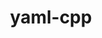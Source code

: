 ---
title: "yaml-cpp"
layout: cache
categories: [package, develop-2024-01-07]
meta: {"versions": ["0.6.3", "0.7.0"], "compilers": ["cce@=15.0.1", "gcc@=10.3.0", "gcc@=11.1.0", "gcc@=11.4.0", "gcc@=7.3.1", "gcc@=9.4.0", "oneapi@=2023.2.0"], "oss": ["amzn2", "rhel8", "sle_hpc15", "ubuntu20.04"], "platforms": ["linux"], "targets": ["aarch64", "neoverse_n1", "neoverse_v1", "ppc64le", "x86_64_v3", "x86_64_v4", "zen4"], "stacks": ["aws-isc", "aws-isc-aarch64", "data-vis-sdk", "e4s", "e4s-cray-rhel", "e4s-cray-sles", "e4s-neoverse_v1", "e4s-oneapi", "e4s-power", "e4s-rocm-external", "root"], "num_specs": 15, "num_specs_by_stack": {"aws-isc-aarch64": 2, "root": 15, "aws-isc": 1, "e4s-cray-rhel": 1, "e4s-cray-sles": 1, "e4s-neoverse_v1": 2, "e4s-power": 2, "data-vis-sdk": 2, "e4s": 2, "e4s-rocm-external": 1, "e4s-oneapi": 2}}
spec_details: [{"hash": "m7apmopzgeloogn4htbuedxwpxmdf5c4", "compiler": "gcc@=7.3.1", "versions": ["0.6.3"], "os": "amzn2", "platform": "linux", "target": "aarch64", "variants": ["build_system=cmake", "build_type=Release", "generator=make", "~ipo", "+pic", "+shared", "~tests"], "stacks": ["aws-isc-aarch64", "root"], "size": "-", "tarball": "https://binaries.spack.io/releases/develop-2024-01-07/build_cache/linux-amzn2-aarch64/gcc-7.3.1/yaml-cpp-0.6.3/linux-amzn2-aarch64-gcc-7.3.1-yaml-cpp-0.6.3-m7apmopzgeloogn4htbuedxwpxmdf5c4.spack"}, {"hash": "mdn2zvemmm7d5x6o4yzd2rs5nwfhxs34", "compiler": "gcc@=7.3.1", "versions": ["0.6.3"], "os": "amzn2", "platform": "linux", "target": "neoverse_n1", "variants": ["build_system=cmake", "build_type=Release", "generator=make", "~ipo", "+pic", "+shared", "~tests"], "stacks": ["aws-isc-aarch64", "root"], "size": "-", "tarball": "https://binaries.spack.io/releases/develop-2024-01-07/build_cache/linux-amzn2-neoverse_n1/gcc-7.3.1/yaml-cpp-0.6.3/linux-amzn2-neoverse_n1-gcc-7.3.1-yaml-cpp-0.6.3-mdn2zvemmm7d5x6o4yzd2rs5nwfhxs34.spack"}, {"hash": "a6ygypmxgm5cjebckct5mzxkrd4oybrp", "compiler": "gcc@=7.3.1", "versions": ["0.6.3"], "os": "amzn2", "platform": "linux", "target": "x86_64_v3", "variants": ["build_system=cmake", "build_type=Release", "generator=make", "~ipo", "+pic", "+shared", "~tests"], "stacks": ["root", "aws-isc"], "size": "-", "tarball": "https://binaries.spack.io/releases/develop-2024-01-07/build_cache/linux-amzn2-x86_64_v3/gcc-7.3.1/yaml-cpp-0.6.3/linux-amzn2-x86_64_v3-gcc-7.3.1-yaml-cpp-0.6.3-a6ygypmxgm5cjebckct5mzxkrd4oybrp.spack"}, {"hash": "pkhnxfg4angchclqj4ucgtlw3axrlqyq", "compiler": "cce@=15.0.1", "versions": ["0.7.0"], "os": "rhel8", "platform": "linux", "target": "zen4", "variants": ["build_system=cmake", "build_type=Release", "generator=make", "~ipo", "+pic", "+shared", "~tests"], "stacks": ["root", "e4s-cray-rhel"], "size": "-", "tarball": "https://binaries.spack.io/releases/develop-2024-01-07/build_cache/linux-rhel8-zen4/cce-15.0.1/yaml-cpp-0.7.0/linux-rhel8-zen4-cce-15.0.1-yaml-cpp-0.7.0-pkhnxfg4angchclqj4ucgtlw3axrlqyq.spack"}, {"hash": "u6msubhh7gzysaxcqlpvny26gsgjok7u", "compiler": "gcc@=10.3.0", "versions": ["0.7.0"], "os": "sle_hpc15", "platform": "linux", "target": "x86_64_v4", "variants": ["build_system=cmake", "build_type=Release", "generator=make", "~ipo", "+pic", "+shared", "~tests"], "stacks": ["root", "e4s-cray-sles"], "size": "-", "tarball": "https://binaries.spack.io/releases/develop-2024-01-07/build_cache/linux-sle_hpc15-x86_64_v4/gcc-10.3.0/yaml-cpp-0.7.0/linux-sle_hpc15-x86_64_v4-gcc-10.3.0-yaml-cpp-0.7.0-u6msubhh7gzysaxcqlpvny26gsgjok7u.spack"}, {"hash": "xluubqb3ramh22les2cmv5ekko6cxkqk", "compiler": "gcc@=11.4.0", "versions": ["0.7.0"], "os": "ubuntu20.04", "platform": "linux", "target": "neoverse_v1", "variants": ["build_system=cmake", "build_type=Release", "generator=make", "~ipo", "+pic", "+shared", "~tests"], "stacks": ["e4s-neoverse_v1", "root"], "size": "-", "tarball": "https://binaries.spack.io/releases/develop-2024-01-07/build_cache/linux-ubuntu20.04-neoverse_v1/gcc-11.4.0/yaml-cpp-0.7.0/linux-ubuntu20.04-neoverse_v1-gcc-11.4.0-yaml-cpp-0.7.0-xluubqb3ramh22les2cmv5ekko6cxkqk.spack"}, {"hash": "bss5bdk3wjrwi7x6pfiqzkuc7dp42ykn", "compiler": "gcc@=11.4.0", "versions": ["0.6.3"], "os": "ubuntu20.04", "platform": "linux", "target": "neoverse_v1", "variants": ["build_system=cmake", "build_type=Release", "generator=make", "~ipo", "+pic", "+shared", "~tests"], "stacks": ["e4s-neoverse_v1", "root"], "size": "-", "tarball": "https://binaries.spack.io/releases/develop-2024-01-07/build_cache/linux-ubuntu20.04-neoverse_v1/gcc-11.4.0/yaml-cpp-0.6.3/linux-ubuntu20.04-neoverse_v1-gcc-11.4.0-yaml-cpp-0.6.3-bss5bdk3wjrwi7x6pfiqzkuc7dp42ykn.spack"}, {"hash": "7jmseaehyqvcur7zviimxdjms5ht4vik", "compiler": "gcc@=9.4.0", "versions": ["0.7.0"], "os": "ubuntu20.04", "platform": "linux", "target": "ppc64le", "variants": ["build_system=cmake", "build_type=Release", "generator=make", "~ipo", "+pic", "+shared", "~tests"], "stacks": ["root", "e4s-power"], "size": "-", "tarball": "https://binaries.spack.io/releases/develop-2024-01-07/build_cache/linux-ubuntu20.04-ppc64le/gcc-9.4.0/yaml-cpp-0.7.0/linux-ubuntu20.04-ppc64le-gcc-9.4.0-yaml-cpp-0.7.0-7jmseaehyqvcur7zviimxdjms5ht4vik.spack"}, {"hash": "f7oldqyobdjtsmlrtjr7s73z3ukdikdo", "compiler": "gcc@=9.4.0", "versions": ["0.6.3"], "os": "ubuntu20.04", "platform": "linux", "target": "ppc64le", "variants": ["build_system=cmake", "build_type=Release", "generator=make", "~ipo", "+pic", "+shared", "~tests"], "stacks": ["root", "e4s-power"], "size": "-", "tarball": "https://binaries.spack.io/releases/develop-2024-01-07/build_cache/linux-ubuntu20.04-ppc64le/gcc-9.4.0/yaml-cpp-0.6.3/linux-ubuntu20.04-ppc64le-gcc-9.4.0-yaml-cpp-0.6.3-f7oldqyobdjtsmlrtjr7s73z3ukdikdo.spack"}, {"hash": "r3fk7m66frpwloszcwrsoykuvsoh6pbx", "compiler": "gcc@=11.1.0", "versions": ["0.7.0"], "os": "ubuntu20.04", "platform": "linux", "target": "x86_64_v3", "variants": ["build_system=cmake", "build_type=Release", "generator=make", "~ipo", "+pic", "+shared", "~tests"], "stacks": ["root", "data-vis-sdk"], "size": "-", "tarball": "https://binaries.spack.io/releases/develop-2024-01-07/build_cache/linux-ubuntu20.04-x86_64_v3/gcc-11.1.0/yaml-cpp-0.7.0/linux-ubuntu20.04-x86_64_v3-gcc-11.1.0-yaml-cpp-0.7.0-r3fk7m66frpwloszcwrsoykuvsoh6pbx.spack"}, {"hash": "cldyzlwv6yjlsej7rhpfp6gwqyvagcmt", "compiler": "gcc@=11.1.0", "versions": ["0.7.0"], "os": "ubuntu20.04", "platform": "linux", "target": "x86_64_v3", "variants": ["build_system=cmake", "build_type=Release", "generator=make", "~ipo", "+pic", "+shared", "~tests"], "stacks": ["root", "data-vis-sdk"], "size": "-", "tarball": "https://binaries.spack.io/releases/develop-2024-01-07/build_cache/linux-ubuntu20.04-x86_64_v3/gcc-11.1.0/yaml-cpp-0.7.0/linux-ubuntu20.04-x86_64_v3-gcc-11.1.0-yaml-cpp-0.7.0-cldyzlwv6yjlsej7rhpfp6gwqyvagcmt.spack"}, {"hash": "he3w3liiv5g4i6jdihwwhgr67o4y47yv", "compiler": "gcc@=11.4.0", "versions": ["0.7.0"], "os": "ubuntu20.04", "platform": "linux", "target": "x86_64_v3", "variants": ["build_system=cmake", "build_type=Release", "generator=make", "~ipo", "+pic", "+shared", "~tests"], "stacks": ["root", "e4s", "e4s-rocm-external"], "size": "-", "tarball": "https://binaries.spack.io/releases/develop-2024-01-07/build_cache/linux-ubuntu20.04-x86_64_v3/gcc-11.4.0/yaml-cpp-0.7.0/linux-ubuntu20.04-x86_64_v3-gcc-11.4.0-yaml-cpp-0.7.0-he3w3liiv5g4i6jdihwwhgr67o4y47yv.spack"}, {"hash": "pzcevoy3hzmlxdkqii6pxijuju6spv67", "compiler": "gcc@=11.4.0", "versions": ["0.6.3"], "os": "ubuntu20.04", "platform": "linux", "target": "x86_64_v3", "variants": ["build_system=cmake", "build_type=Release", "generator=make", "~ipo", "+pic", "+shared", "~tests"], "stacks": ["root", "e4s"], "size": "-", "tarball": "https://binaries.spack.io/releases/develop-2024-01-07/build_cache/linux-ubuntu20.04-x86_64_v3/gcc-11.4.0/yaml-cpp-0.6.3/linux-ubuntu20.04-x86_64_v3-gcc-11.4.0-yaml-cpp-0.6.3-pzcevoy3hzmlxdkqii6pxijuju6spv67.spack"}, {"hash": "jqbhwsev3dwkwitf3icxofntprpdhnyh", "compiler": "oneapi@=2023.2.0", "versions": ["0.7.0"], "os": "ubuntu20.04", "platform": "linux", "target": "x86_64_v3", "variants": ["build_system=cmake", "build_type=Release", "generator=make", "~ipo", "+pic", "+shared", "~tests"], "stacks": ["root", "e4s-oneapi"], "size": "-", "tarball": "https://binaries.spack.io/releases/develop-2024-01-07/build_cache/linux-ubuntu20.04-x86_64_v3/oneapi-2023.2.0/yaml-cpp-0.7.0/linux-ubuntu20.04-x86_64_v3-oneapi-2023.2.0-yaml-cpp-0.7.0-jqbhwsev3dwkwitf3icxofntprpdhnyh.spack"}, {"hash": "qodzh6mc3qqz2oh6os7tg35q3dvcqtos", "compiler": "oneapi@=2023.2.0", "versions": ["0.6.3"], "os": "ubuntu20.04", "platform": "linux", "target": "x86_64_v3", "variants": ["build_system=cmake", "build_type=Release", "generator=make", "~ipo", "+pic", "+shared", "~tests"], "stacks": ["root", "e4s-oneapi"], "size": "-", "tarball": "https://binaries.spack.io/releases/develop-2024-01-07/build_cache/linux-ubuntu20.04-x86_64_v3/oneapi-2023.2.0/yaml-cpp-0.6.3/linux-ubuntu20.04-x86_64_v3-oneapi-2023.2.0-yaml-cpp-0.6.3-qodzh6mc3qqz2oh6os7tg35q3dvcqtos.spack"}]
---